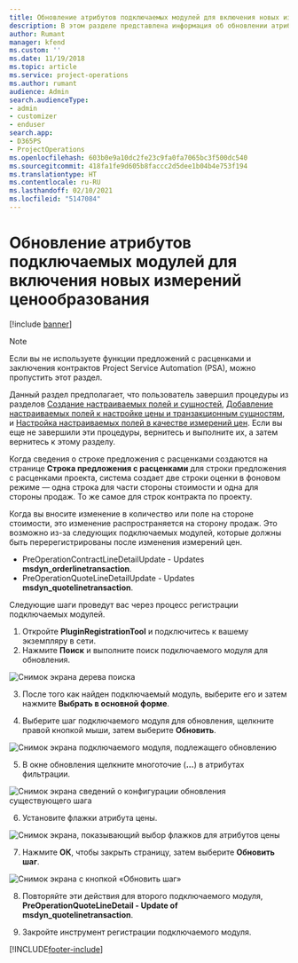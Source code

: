 ```yaml
---
title: Обновление атрибутов подключаемых модулей для включения новых измерений ценообразования
description: В этом разделе представлена информация об обновлении атрибутов подключаемого модуля для измерений цены.
author: Rumant
manager: kfend
ms.custom: ''
ms.date: 11/19/2018
ms.topic: article
ms.service: project-operations
ms.author: rumant
audience: Admin
search.audienceType:
- admin
- customizer
- enduser
search.app:
- D365PS
- ProjectOperations
ms.openlocfilehash: 603b0e9a10dc2fe23c9fa0fa7065bc3f500dc540
ms.sourcegitcommit: 418fa1fe9d605b8faccc2d5dee1b04b4e753f194
ms.translationtype: HT
ms.contentlocale: ru-RU
ms.lasthandoff: 02/10/2021
ms.locfileid: "5147084"
---
```

# <a name="update-plug-in-attributes-to-include-new-pricing-dimensions"></a>Обновление атрибутов подключаемых модулей для включения новых измерений ценообразования

[!include [banner](../includes/psa-now-project-operations.md)]

> [!NOTE]
> Если вы не используете функции предложений с расценками и заключения контрактов Project Service Automation (PSA), можно пропустить этот раздел.

Данный раздел предполагает, что пользователь завершил процедуры из разделов [Создание настраиваемых полей и сущностей](create-custom-fields-entities.md), [Добавление настраиваемых полей к настройке цены и транзакционным сущностям](field-references.md), и [Настройка настраиваемых полей в качестве измерений цен](set-up-pricing-dimensions.md). Если вы еще не завершили эти процедуры, вернитесь и выполните их, а затем вернитесь к этому разделу.

Когда сведения о строке предложения с расценками создаются на странице **Строка предложения с расценками** для строки предложения с расценками проекта, система создает две строки оценки в фоновом режиме — одна строка для части стороны стоимости и одна для стороны продаж. То же самое для строк контракта по проекту.

Когда вы вносите изменение в количество или поле на стороне стоимости, это изменение распространяется на сторону продаж. Это возможно из-за следующих подключаемых модулей, которые должны быть перерегистрированы после изменения измерений цен.

- PreOperationContractLineDetailUpdate - Updates **msdyn_orderlinetransaction**.
- PreOperationQuoteLineDetailUpdate - Updates **msdyn_quotelinetransaction**.

Следующие шаги проведут вас через процесс регистрации подключаемых модулей.

1. Откройте **PluginRegistrationTool** и подключитесь к вашему экземпляру в сети.
2. Нажмите **Поиск** и выполните поиск подключаемого модуля для обновления.

 ![Снимок экрана дерева поиска](media/PRT-1.png)

3. После того как найден подключаемый модуль, выберите его и затем нажмите **Выбрать в основной форме**.

4. Выберите шаг подключаемого модуля для обновления, щелкните правой кнопкой мыши, затем выберите **Обновить**.

 ![Снимок экрана подключаемого модуля, подлежащего обновлению](media/PRT-2.png)
 
5. В окне обновления щелкните многоточие (**...**) в атрибутах фильтрации.

 ![Снимок экрана сведений о конфигурации обновления существующего шага](media/PRT-3.png)
 
6. Установите флажки атрибута цены.

 ![Снимок экрана, показывающий выбор флажков для атрибутов цены](media/PRT-4.png)

7. Нажмите **ОК**, чтобы закрыть страницу, затем выберите **Обновить шаг**.

 ![Снимок экрана с кнопкой «Обновить шаг»](media/PRT-5.png)
 
8. Повторяйте эти действия для второго подключаемого модуля, **PreOperationQuoteLineDetail - Update of msdyn_quotelinetransaction**.

9. Закройте инструмент регистрации подключаемого модуля.



[!INCLUDE[footer-include](../includes/footer-banner.md)]